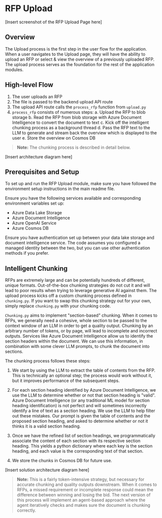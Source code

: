 # RFP Upload

[Insert screenshot of the RFP Upload Page here]

## Overview

The Upload process is the first step in the user flow for the application. When a user navigates to the Upload page, they will have the ability to upload an RFP or select & view the overview of a previously uploaded RFP. The upload process serves as the foundation for the rest of the application modules.

## High-level Flow

1. The user uploads an RFP
2. The file is passed to the backend upload API route 
3. The upload API route calls the `process_rfp` function from `upload.py` 
4. `process_rfp` consists of numerous steps:
   a. Upload the RFP to blob storage
   b. Read the RFP from blob storage with Azure Document Intelligence to convert the document to text
   c. Kick off the intelligent chunking process as a background thread
   d. Pass the RFP text to the LLM to generate and stream back the overview which is displayed to the user
   e. Store the overview on Cosmos DB

> **Note:** The chunking process is described in detail below.

[Insert architecture diagram here]

## Prerequisites and Setup

To set up and run the RFP Upload module, make sure you have followed the environment setup instructions in the main readme file.

Ensure you have the following services available and corresponding environment variables set up:
- Azure Data Lake Storage
- Azure Document Intelligence
- Azure OpenAI Service
- Azure Cosmos DB

Ensure you have authentication set up between your data lake storage and document intelligence service. The code assumes you configured a managed identity between the two, but you can use other authentication methods if you prefer.

## Intelligent Chunking 

RFPs are extremely large and can be potentially hundreds of different, unique formats. Out-of-the-box chunking strategies do not cut it and will lead to poor results when trying to leverage generative AI against them. The upload process kicks off a custom chunking process defined in `chunking.py`. If you want to swap this chunking strategy out for your own, simply replace `chunking.py` with your chunking code. 

`Chunking.py` aims to implement "section-based" chunking. When it comes to RFPs, we generally need a cohesive, whole section to be passed to the context window of an LLM in order to get a quality output. Chunking by an arbitrary number of tokens, or by page, will lead to incomplete and incorrect outputs. Services like Azure Document Intelligence allow us to identify the section headers within the document. We can use this information, in combination with some clever LLM prompts, to chunk the document into sections. 

The chunking process follows these steps:

1. We start by using the LLM to extract the table of contents from the RFP. This is technically an optional step; the process would work without it, but it improves performance of the subsequent steps. 

2. For each section heading identified by Azure Document Intelligence, we use the LLM to determine whether or not that section heading is "valid". Azure Document Intelligence (or any traditional ML model for section heading identification) is not perfect and will sometimes incorrectly identify a line of text as a section heading. We use the LLM to help filter out these mistakes. Our prompt is given the table of contents and the proposed section heading, and asked to determine whether or not it thinks it is a valid section heading. 

3. Once we have the refined list of section headings, we programmatically associate the content of each section with its respective section heading. This yields a python dictionary where each key is the section heading, and each value is the corresponding text of that section. 

4. We store the chunks in Cosmos DB for future use.

[Insert solution architecture diagram here]

> **Note:** This is a fairly token-intensive strategy, but necessary for accurate chunking and quality outputs downstream. When it comes to RFPs, a missed requirement or incomplete response could mean the difference between winning and losing the bid. The next version of this process will implement an agent-based approach where the agent iteratively checks and makes sure the document is chunking correctly.